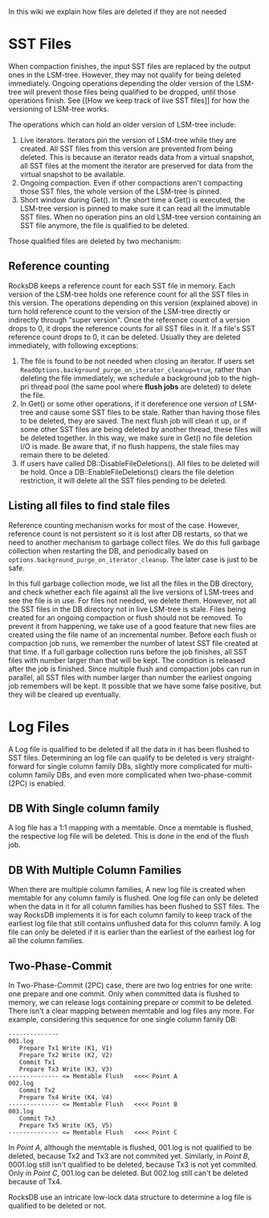 In this wiki we explain how files are deleted if they are not needed

# SST Files
When compaction finishes, the input SST files are replaced by the output ones in the LSM-tree. However, they may not qualify for being deleted immediately. Ongoing operations depending the older version of the LSM-tree will prevent those files being qualified to be dropped, until those operations finish. See [[How we keep track of live SST files]] for how the versioning of LSM-tree works.

The operations which can hold an older version of LSM-tree include:
1. Live iterators. Iterators pin the version of LSM-tree while they are created. All SST files from this version are prevented from being deleted. This is because an iterator reads data from a virtual snapshot, all SST files at the moment the iterator are preserved for data from the virtual snapshot to be available.
2. Ongoing compaction. Even if other compactions aren't compacting those SST files, the whole version of the LSM-tree is pinned.
3. Short window during Get(). In the short time a Get() is executed, the LSM-tree version is pinned to make sure it can read all the immutable SST files.
When no operation pins an old LSM-tree version containing an SST file anymore, the file is qualified to be deleted.

Those qualified files are deleted by two mechanism:

## Reference counting
RocksDB keeps a reference count for each SST file in memory. Each version of the LSM-tree holds one reference count for all the SST files in this version. The operations depending on this version (explained above) in turn hold reference count to the version of the LSM-tree directly or indirectly through "super version". Once the reference count of a version drops to 0, it drops the reference counts for all SST files in it. If a file's SST reference count drops to 0, it can be deleted. Usually they are deleted immediately, with following exceptions:
1. The file is found to be not needed when closing an iterator. If users set `ReadOptions.background_purge_on_iterator_cleanup=true`, rather than deleting the file immediately, we schedule a background job to the high-pri thread pool (the same pool where **flush jobs** are deleted) to delete the file.
2. In Get() or some other operations, if it dereference one version of LSM-tree and cause some SST files to be stale. Rather than having those files to be deleted, they are saved. The next flush job will clean it up, or if some other SST files are being deleted by another thread, these files will be deleted together. In this way, we make sure in Get() no file deletion I/O is made. Be aware that, if no flush happens, the stale files may remain there to be deleted.
3. If users have called DB::DisableFileDeletions(). All files to be deleted will be hold. Once a DB::EnableFileDeletions() clears the file deletion restriction, it will delete all the SST files pending to be deleted.

## Listing all files to find stale files
Reference counting mechanism works for most of the case. However, reference count is not persistent so it is lost after DB restarts, so that we need to another mechanism to garbage collect files. We do this full garbage collection when restarting the DB, and periodically based on `options.background_purge_on_iterator_cleanup`. The later case is just to be safe.

In this full garbage collection mode, we list all the files in the DB directory, and check whether each file against all the live versions of LSM-trees and see the file is in use. For files not needed, we delete them. However, not all the SST files in the DB directory not in live LSM-tree is stale. Files being created for an ongoing compaction or flush should not be removed. To prevent it from happening, we take use of a good feature that new files are created using the file name of an incremental number. Before each flush or compaction job runs, we remember the number of latest SST file created at that time. If a full garbage collection runs before the job finishes, all SST files with number larger than that will be kept. The condition is released after the job is finished. Since multiple flush and compaction jobs can run in parallel, all SST files with number larger than number the earliest ongoing job remembers will be kept. It possible that we have some false positive, but they will be cleared up eventually.

# Log Files
A Log file is qualified to be deleted if all the data in it has been flushed to SST files. Determining an log file can qualify to be deleted is very straight-forward for single column family DBs, slightly more complicated for multi-column family DBs, and even more complicated when two-phase-commit (2PC) is enabled.

## DB With Single column family
A log file has a 1:1 mapping with a memtable. Once a memtable is flushed, the respective log file will be deleted. This is done in the end of the flush job.

## DB With Multiple Column Families
When there are multiple column families, A new log file is created when memtable for any column family is flushed. One log file can only be deleted when the data in it for all column families has been flushed to SST files. The way RocksDB implements it is for each column family to keep track of the earliest log file that still contains unflushed data for this column family. A log file can only be deleted if it is earlier than the earliest of the earliest log for all the column families.

## Two-Phase-Commit
In Two-Phase-Commit (2PC) case, there are two log entries for one write: one prepare and one commit. Only when committed data is flushed to memory, we can release logs containing prepare or commit to be deleted. There isn't a clear mapping between memtable and log files any more. For example, considering this sequence for one single column family DB:
```
--------------
001.log
   Prepare Tx1 Write (K1, V1)
   Prepare Tx2 Write (K2, V2)
   Commit Tx1
   Prepare Tx3 Write (K3, V3)
-------------- <= Memtable Flush   <<<< Point A
002.log
   Commit Tx2
   Prepare Tx4 Write (K4, V4)
-------------- <= Memtable Flush   <<<< Point B
003.log
   Commit Tx3
   Prepare Tx5 Write (K5, V5)
-------------- <= Memtable Flush   <<<< Point C
```
In _Point A_, although the memtable is flushed, 001.log is not qualified to be deleted, because Tx2 and Tx3 are not commited yet. Similarly, in _Point B_, 0001.log still isn't qualified to be deleted, because Tx3 is not yet commited. Only in _Point C_, 001.log can be deleted. But 002.log still can't be deleted because of Tx4.

RocksDB use an intricate low-lock data structure to determine a log file is qualified to be deleted or not.